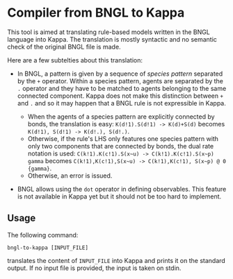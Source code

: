 # Compiler from BNGL to Kappa

This tool is aimed at translating rule-based models written in the 
BNGL language into Kappa. The translation is mostly syntactic and no
semantic check of the original BNGL file is made.

Here are a few subtelties about this translation:

+ In BNGL, a pattern is given by a sequence of _species pattern_ separated
by the `+` operator. Within a species pattern, agents are separated by the `.` operator
and they have to be matched to agents belonging to the same connected component. 
Kappa does not make this distinction between `+` and `.` and so it may happen
that a BNGL rule is not expressible in Kappa.

    * When the agents of a species pattern are explicitly connected by bonds, 
    the translation is easy: 
    `K(d!1).S(d!1) -> K(d)+S(d)` becomes `K(d!1), S(d!1) -> K(d!.), S(d!.)`.
    * Otherwise, if the rule's LHS only features one species pattern with
    only two components that are connected by bonds, the dual rate notation is used:
    `C(k!1).K(c!1).S(x~u) -> C(k!1).K(c!1).S(x~p) gamma` becomes 
    `C(k!1),K(c!1),S(x~u) -> C(k!1),K(c!1), S(x~p) @ 0 {gamma}`.
    * Otherwise, an error is issued.


+ BNGL allows using the `dot` operator in defining observables. This feature
is not available in Kappa yet but it should not be too hard to implement.


## Usage

The following command:

```
bngl-to-kappa [INPUT_FILE]
```

translates the content of `INPUT_FILE` into Kappa and prints it
on the standard output. If no input file is provided, the input is
taken on stdin.